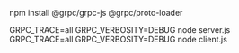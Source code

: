 npm install @grpc/grpc-js @grpc/proto-loader


GRPC_TRACE=all GRPC_VERBOSITY=DEBUG node server.js
GRPC_TRACE=all GRPC_VERBOSITY=DEBUG node client.js
